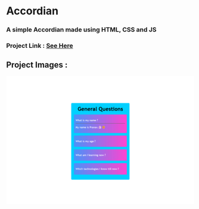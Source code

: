 # Accordian

### A simple Accordian made using HTML, CSS and JS

### Project Link : [See Here](https://alonepranav.github.io/Project-HTML-CSS-JS/accordian)

## Project Images : 

<img src="./preview.png"/>
